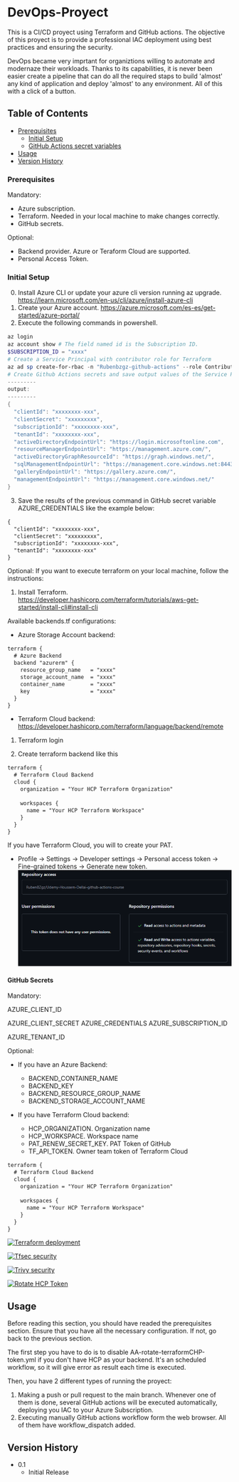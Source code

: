 # DevOps-Proyect

This is a CI/CD proyect using Terraform and GitHub actions. 
The objective of this proyect is to provide a professional IAC deployment using best practices
and ensuring the security.

DevOps became very imprtant for organiztions willing to automate and modernaze their workloads. Thanks to its capabilities, it is never been easier create a pipeline that can do all the required staps to build 'almost' any kind of application and deploy 'almost' to any environment. All of this with a click of a button.


## Table of Contents
* [Prerequisites](#prerequisites)
  * [Initial Setup](#initial-setup)
  * [GitHub Actions secret variables](#github-secrets)
* [Usage](#usage)
* [Version History](#version-history)
<!-- 
* [Customizing](#customizing)
  * [inputs](#inputs)
  * [Environment variables](#environment-variables)
  * [Trivy config file](#trivy-config-file)
-->

### Prerequisites
Mandatory: 
* Azure subscription. 
* Terraform. Needed in your local machine to make changes correctly.
* GitHub secrets. 

Optional:
* Backend provider. Azure or Teraform Cloud are supported.
* Personal Access Token. 


### Initial Setup
0. Install Azure CLI or update your azure cli version running az upgrade. https://learn.microsoft.com/en-us/cli/azure/install-azure-cli 
1. Create your Azure account. https://azure.microsoft.com/es-es/get-started/azure-portal/
2. Execute the following commands in powershell.
```powershell
az login
az account show # The field named id is the Subscription ID.
$SUBSCRIPTION_ID = "xxxx"
# Create a Service Principal with contributor role for Terraform
az ad sp create-for-rbac -n "Rubenbzgz-github-actions" --role Contributor --scope /subscriptions/$SUBSCRIPTION_ID --sdk-auth
# Create Github Actions secrets and save output values of the Service Principal: secrets.AZURE_CLIENT_ID, secrets.AZURE_CLIENT_SECRET, secrets.AZURE_SUBSCRIPTION_ID, secrets.AZURE_TENANT_ID 
---------
output:
---------
{
  "clientId": "xxxxxxxx-xxx",
  "clientSecret": "xxxxxxxxx",
  "subscriptionId": "xxxxxxxx-xxx",
  "tenantId": "xxxxxxxx-xxx",
  "activeDirectoryEndpointUrl": "https://login.microsoftonline.com",
  "resourceManagerEndpointUrl": "https://management.azure.com/",
  "activeDirectoryGraphResourceId": "https://graph.windows.net/",
  "sqlManagementEndpointUrl": "https://management.core.windows.net:8443/",
  "galleryEndpointUrl": "https://gallery.azure.com/",
  "managementEndpointUrl": "https://management.core.windows.net/"
}
```

3. Save the results of the previous command in GitHub secret variable AZURE_CREDENTIALS like the example below:
```
{
  "clientId": "xxxxxxxx-xxx",
  "clientSecret": "xxxxxxxxx",
  "subscriptionId": "xxxxxxxx-xxx",
  "tenantId": "xxxxxxxx-xxx"
}
```




Optional:
If you want to execute terraform on your local machine, follow the instructions:
1. Install Terraform. https://developer.hashicorp.com/terraform/tutorials/aws-get-started/install-cli#install-cli

Available backends.tf configurations:
- Azure Storage Account backend:
```
terraform {
  # Azure Backend
  backend "azurerm" {
    resource_group_name   = "xxxx"
    storage_account_name  = "xxxx"
    container_name        = "xxxx"
    key                   = "xxxx"
  } 
}
```

- Terraform Cloud backend:
https://developer.hashicorp.com/terraform/language/backend/remote
1. Terraform login
<!-- 
2. cd tfc-getting-started 
3. scripts/setup.sh -->
2. Create terraform backend like this
```
terraform {
  # Terraform Cloud Backend
  cloud {
    organization = "Your HCP Terraform Organization"

    workspaces {
      name = "Your HCP Terraform Workspace"
    }
  }
}
```

If you have Terraform Cloud, you will to create your PAT.
* Profile -> Settings -> Developer settings -> Personal access token -> Fine-grained tokens -> Generate new token.
![PAT Permissions](/Readmes/Images/PAT%20permissions.PNG)


#### GitHub Secrets 
Mandatory:
<!-- Comprobar OICD para quitarlo -->
AZURE_CLIENT_ID
<!-- Comprobar OICD para quitarlo -->
AZURE_CLIENT_SECRET
AZURE_CREDENTIALS
AZURE_SUBSCRIPTION_ID
<!-- Comprobar OICD para quitarlo -->
AZURE_TENANT_ID


Optional:
* If you have an Azure Backend:
  - BACKEND_CONTAINER_NAME
  - BACKEND_KEY
  - BACKEND_RESOURCE_GROUP_NAME
  - BACKEND_STORAGE_ACCOUNT_NAME


* If you have Terraform Cloud backend:
  - HCP_ORGANIZATION. Organization name
  - HCP_WORKSPACE. Workspace name
  - PAT_RENEW_SECRET_KEY. PAT Token of GitHub
  - TF_API_TOKEN. Owner team token of Terraform Cloud
```
terraform {
  # Terraform Cloud Backend
  cloud {
    organization = "Your HCP Terraform Organization"

    workspaces {
      name = "Your HCP Terraform Workspace"
    }
  }
}
```




[![Terraform deployment](https://github.com/RubenBZgz/Udemy-Houssem-Dellai-github-actions-course/actions/workflows/terraform-devops.yml/badge.svg)](https://github.com/RubenBZgz/Udemy-Houssem-Dellai-github-actions-course/actions/workflows/terraform-devops.yml)

[![Tfsec security](https://github.com/RubenBZgz/Udemy-Houssem-Dellai-github-actions-course/actions/workflows/AA-tfsec.yml/badge.svg)](https://github.com/RubenBZgz/Udemy-Houssem-Dellai-github-actions-course/actions/workflows/AA-tfsec.yml)

[![Trivy security](https://github.com/RubenBZgz/Udemy-Houssem-Dellai-github-actions-course/actions/workflows/AA-trivy.yml/badge.svg)](https://github.com/RubenBZgz/Udemy-Houssem-Dellai-github-actions-course/actions/workflows/AA-trivy.yml)

[![Rotate HCP Token](https://github.com/RubenBZgz/Udemy-Houssem-Dellai-github-actions-course/actions/workflows/AA-rotate-terraformHCP-token.yml/badge.svg)](https://github.com/RubenBZgz/Udemy-Houssem-Dellai-github-actions-course/actions/workflows/AA-rotate-terraformHCP-token.yml)


## Usage
Before reading this section, you should have readed the prerequisites section. Ensure that you have all the necessary configuration. If not, go back to the previous section.

The first step you have to do is to disable AA-rotate-terraformCHP-token.yml if you don't have HCP as your backend. 
It's an scheduled workflow, so it will give error as result each time is executed.

Then, you have 2 different types of running the proyect:
1. Making a push or pull request to the main branch. Whenever one of them is done, several GitHub actions will be executed automatically, deploying you IAC to your Azure Subscription.
2. Executing manually GitHub actions workflow form the web browser. All of them have workflow_dispatch added.



## Version History

* 0.1
  * Initial Release